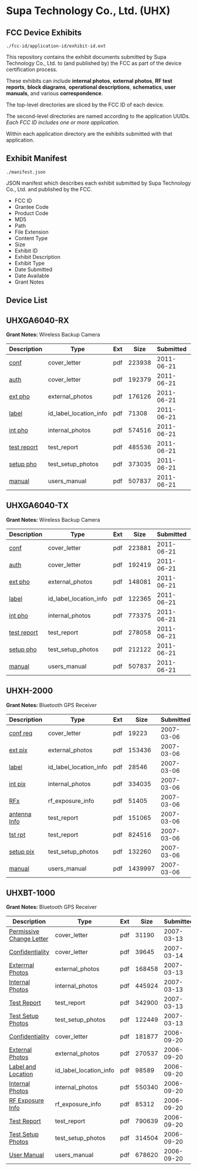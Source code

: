 # Supa Technology Co., Ltd. (UHX)
## FCC Device Exhibits

```
./fcc-id/application-id/exhibit-id.ext
```

This repository contains the exhibit documents submitted by Supa Technology Co., Ltd. to (and published by) the FCC as part of the device certification process.

These exhibits can include **internal photos**, **external photos**, **RF test reports**, **block diagrams**, **operational descriptions**, **schematics**, **user manuals**, and various **correspondence**.

The top-level directories are sliced by the FCC ID of each device.

The second-level directories are named according to the application UUIDs. *Each FCC ID includes one or more application.*

Within each application directory are the exhibits submitted with that application. 

## Exhibit Manifest

```
./manifest.json
```

JSON manifest which describes each exhibit submitted by Supa Technology Co., Ltd. and published by the FCC.

- FCC ID
- Grantee Code
- Product Code
- MD5
- Path
- File Extension
- Content Type
- Size
- Exhibit ID
- Exhibit Description
- Exhibit Type
- Date Submitted
- Date Available
- Grant Notes

## Device List
## UHXGA6040-RX
**Grant Notes:** Wireless Backup Camera

| Description | Type | Ext | Size | Submitted | Available |
| ----------- | ---- | --- | ---- | --------- | --------- |
| [conf](UHXGA6040-RX/1af3e6e82b78797cc734cf2c19b32ab8/1486581.pdf) | cover_letter | pdf | 223938 | 2011-06-21 | 2011-06-21 |
| [auth](UHXGA6040-RX/1af3e6e82b78797cc734cf2c19b32ab8/1486586.pdf) | cover_letter | pdf | 192379 | 2011-06-21 | 2011-06-21 |
| [ext pho](UHXGA6040-RX/1af3e6e82b78797cc734cf2c19b32ab8/1486580.pdf) | external_photos | pdf | 176126 | 2011-06-21 | 2011-06-21 |
| [label](UHXGA6040-RX/1af3e6e82b78797cc734cf2c19b32ab8/1486582.pdf) | id_label_location_info | pdf | 71308 | 2011-06-21 | 2011-06-21 |
| [int pho](UHXGA6040-RX/1af3e6e82b78797cc734cf2c19b32ab8/1486583.pdf) | internal_photos | pdf | 574516 | 2011-06-21 | 2011-06-21 |
| [test report](UHXGA6040-RX/1af3e6e82b78797cc734cf2c19b32ab8/1486578.pdf) | test_report | pdf | 485536 | 2011-06-21 | 2011-06-21 |
| [setup pho](UHXGA6040-RX/1af3e6e82b78797cc734cf2c19b32ab8/1486588.pdf) | test_setup_photos | pdf | 373035 | 2011-06-21 | 2011-06-21 |
| [manual](UHXGA6040-RX/1af3e6e82b78797cc734cf2c19b32ab8/1486577.pdf) | users_manual | pdf | 507837 | 2011-06-21 | 2011-06-21 |
## UHXGA6040-TX
**Grant Notes:** Wireless Backup Camera

| Description | Type | Ext | Size | Submitted | Available |
| ----------- | ---- | --- | ---- | --------- | --------- |
| [conf](UHXGA6040-TX/ad5e1ffae05ad771bacd1fc364a8dd8f/1486569.pdf) | cover_letter | pdf | 223881 | 2011-06-21 | 2011-06-21 |
| [auth](UHXGA6040-TX/ad5e1ffae05ad771bacd1fc364a8dd8f/1486574.pdf) | cover_letter | pdf | 192419 | 2011-06-21 | 2011-06-21 |
| [ext pho](UHXGA6040-TX/ad5e1ffae05ad771bacd1fc364a8dd8f/1486568.pdf) | external_photos | pdf | 148081 | 2011-06-21 | 2011-06-21 |
| [label](UHXGA6040-TX/ad5e1ffae05ad771bacd1fc364a8dd8f/1486570.pdf) | id_label_location_info | pdf | 122365 | 2011-06-21 | 2011-06-21 |
| [int pho](UHXGA6040-TX/ad5e1ffae05ad771bacd1fc364a8dd8f/1486571.pdf) | internal_photos | pdf | 773375 | 2011-06-21 | 2011-06-21 |
| [test report](UHXGA6040-TX/ad5e1ffae05ad771bacd1fc364a8dd8f/1486566.pdf) | test_report | pdf | 278058 | 2011-06-21 | 2011-06-21 |
| [setup pho](UHXGA6040-TX/ad5e1ffae05ad771bacd1fc364a8dd8f/1486576.pdf) | test_setup_photos | pdf | 212122 | 2011-06-21 | 2011-06-21 |
| [manual](UHXGA6040-TX/ad5e1ffae05ad771bacd1fc364a8dd8f/1486577.pdf) | users_manual | pdf | 507837 | 2011-06-21 | 2011-06-21 |
## UHXH-2000
**Grant Notes:** Bluetooth GPS Receiver

| Description | Type | Ext | Size | Submitted | Available |
| ----------- | ---- | --- | ---- | --------- | --------- |
| [conf req](UHXH-2000/0eee61a8ec0f4741d57585f27f407b20/765075.pdf) | cover_letter | pdf | 19223 | 2007-03-06 | 2007-03-07 |
| [ext pix](UHXH-2000/0eee61a8ec0f4741d57585f27f407b20/765077.pdf) | external_photos | pdf | 153436 | 2007-03-06 | 2007-03-07 |
| [label](UHXH-2000/0eee61a8ec0f4741d57585f27f407b20/765079.pdf) | id_label_location_info | pdf | 28546 | 2007-03-06 | 2007-03-07 |
| [int pix](UHXH-2000/0eee61a8ec0f4741d57585f27f407b20/765078.pdf) | internal_photos | pdf | 334035 | 2007-03-06 | 2007-03-07 |
| [RFx](UHXH-2000/0eee61a8ec0f4741d57585f27f407b20/765081.pdf) | rf_exposure_info | pdf | 51405 | 2007-03-06 | 2007-03-07 |
| [antenna Info](UHXH-2000/0eee61a8ec0f4741d57585f27f407b20/765074.pdf) | test_report | pdf | 151065 | 2007-03-06 | 2007-03-07 |
| [tst rpt](UHXH-2000/0eee61a8ec0f4741d57585f27f407b20/765083.pdf) | test_report | pdf | 824516 | 2007-03-06 | 2007-03-07 |
| [setup pix](UHXH-2000/0eee61a8ec0f4741d57585f27f407b20/765084.pdf) | test_setup_photos | pdf | 132260 | 2007-03-06 | 2007-03-07 |
| [manual](UHXH-2000/0eee61a8ec0f4741d57585f27f407b20/765085.pdf) | users_manual | pdf | 1439997 | 2007-03-06 | 2007-03-07 |
## UHXBT-1000
**Grant Notes:** Bluetooth GPS Receiver

| Description | Type | Ext | Size | Submitted | Available |
| ----------- | ---- | --- | ---- | --------- | --------- |
| [Permissive Change Letter](UHXBT-1000/05bb2990738e5084d0b0f075023e9ea6/767786.pdf) | cover_letter | pdf | 31190 | 2007-03-13 | 2007-03-14 |
| [Confidentiality](UHXBT-1000/05bb2990738e5084d0b0f075023e9ea6/767969.pdf) | cover_letter | pdf | 39645 | 2007-03-14 | 2007-03-14 |
| [Exterrnal Photos](UHXBT-1000/05bb2990738e5084d0b0f075023e9ea6/767787.pdf) | external_photos | pdf | 168458 | 2007-03-13 | 2007-03-14 |
| [Internal Photos](UHXBT-1000/05bb2990738e5084d0b0f075023e9ea6/767788.pdf) | internal_photos | pdf | 445924 | 2007-03-13 | 2007-03-14 |
| [Test Report](UHXBT-1000/05bb2990738e5084d0b0f075023e9ea6/767790.pdf) | test_report | pdf | 342900 | 2007-03-13 | 2007-03-14 |
| [Test Setup Photos](UHXBT-1000/05bb2990738e5084d0b0f075023e9ea6/767791.pdf) | test_setup_photos | pdf | 122449 | 2007-03-13 | 2007-03-14 |
| [Confidentiality](UHXBT-1000/4e2299ac5bd50abfb4e284e1893aa103/707098.pdf) | cover_letter | pdf | 181877 | 2006-09-20 | 2006-09-20 |
| [External Photos](UHXBT-1000/4e2299ac5bd50abfb4e284e1893aa103/707100.pdf) | external_photos | pdf | 270537 | 2006-09-20 | 2006-09-20 |
| [Label and Location](UHXBT-1000/4e2299ac5bd50abfb4e284e1893aa103/707102.pdf) | id_label_location_info | pdf | 98589 | 2006-09-20 | 2006-09-20 |
| [Internal Photos](UHXBT-1000/4e2299ac5bd50abfb4e284e1893aa103/707101.pdf) | internal_photos | pdf | 550340 | 2006-09-20 | 2006-09-20 |
| [RF Exposure Info](UHXBT-1000/4e2299ac5bd50abfb4e284e1893aa103/707104.pdf) | rf_exposure_info | pdf | 85312 | 2006-09-20 | 2006-09-20 |
| [Test Report](UHXBT-1000/4e2299ac5bd50abfb4e284e1893aa103/707106.pdf) | test_report | pdf | 790639 | 2006-09-20 | 2006-09-20 |
| [Test Setup Photos](UHXBT-1000/4e2299ac5bd50abfb4e284e1893aa103/707107.pdf) | test_setup_photos | pdf | 314504 | 2006-09-20 | 2006-09-20 |
| [User Manual](UHXBT-1000/4e2299ac5bd50abfb4e284e1893aa103/707108.pdf) | users_manual | pdf | 678620 | 2006-09-20 | 2006-09-20 |
